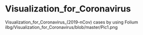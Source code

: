 # Visualization_for_Coronavirus
Visualization_for_Coronavirus_(2019-nCov) cases by using Folium
ilbg/Visualization_for_Coronavirus/blob/master/Pic1.png
